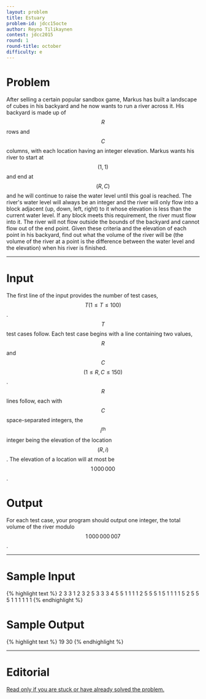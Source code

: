 ```yaml
---
layout: problem
title: Estuary
problem-id: jdcc15octe
author: Reyno Tilikaynen
contest: jdcc2015
round: 1
round-title: october
difficulty: e
---
```


# Problem
After selling a certain popular sandbox game, Markus has built a landscape of cubes in his backyard and he now wants to run a river across it. His backyard is made up of $$R$$ rows and $$C$$ columns, with each location having an integer elevation. Markus wants his river to start at $$(1,1)$$ and end at $$(R,C)$$ and he will continue to raise the water level until this goal is reached. The river's water level will always be an integer and the river will only flow into a block adjacent (up, down, left, right) to it whose elevation is less than the current water level. If any block meets this requirement, the river must flow into it. The river will not flow outside the bounds of the backyard and cannot flow out of the end point. Given these criteria and the elevation of each point in his backyard, find out what the volume of the river will be (the volume of the river at a point is the difference between the water level and the elevation) when his river is finished.

---

# Input
The first line of the input provides the number of test cases, $$T (1 \leq T \leq 100)$$. $$T$$ test cases follow. Each test case begins with a line containing two values, $$R$$ and $$C$$ $$(1 \leq R,C \leq 150)$$. $$R$$ lines follow, each with $$C$$ space-separated integers, the $$i^\text{th}$$ integer being the elevation of the location $$(R,i)$$. The elevation of a location will at most be $$1\,000\,000$$.

# Output
For each test case, your program should output one integer, the total volume of the river modulo $$1\,000\,000\,007$$.

---

# Sample Input
{% highlight text %}
2
3 3
1 2 3
2 5 3
3 3 4
5 5
1 1 1 1 2
5 5 5 1 5
1 1 1 1 5
2 5 5 5 1
1 1 1 1 1
{% endhighlight %}

# Sample Output
{% highlight text %}
19
30
{% endhighlight %}

---

# Editorial
[Read only if you are stuck or have already solved the problem.](/cpt-editorials/jdcc/2015/october/e)
